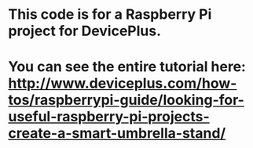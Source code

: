 # This code is for a Raspberry Pi project for DevicePlus.
# You can see the entire tutorial here: http://www.deviceplus.com/how-tos/raspberrypi-guide/looking-for-useful-raspberry-pi-projects-create-a-smart-umbrella-stand/
